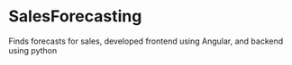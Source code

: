 # SalesForecasting
Finds forecasts for sales, developed frontend using Angular, and backend using python
